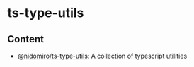 # ts-type-utils

## Content

-   [@nidomiro/ts-type-utils](packages/ts-type-utils): A collection of typescript utilities
